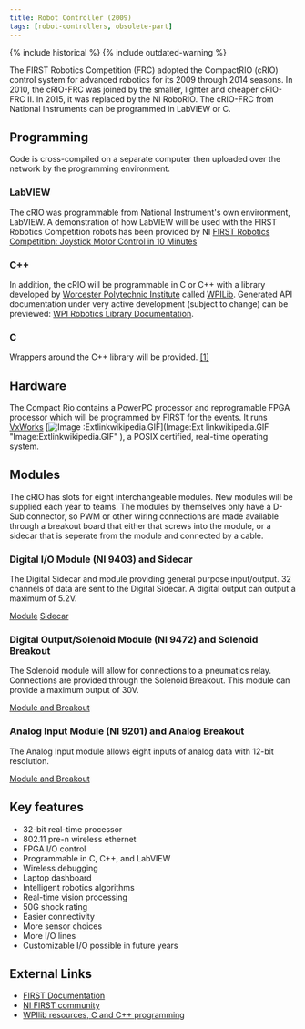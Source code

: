 ```yaml
---
title: Robot Controller (2009)
tags: [robot-controllers, obsolete-part]
---
```


{% include historical %}
{% include outdated-warning %}

The FIRST Robotics Competition (FRC) adopted the CompactRIO (cRIO) control system for advanced robotics for its 2009 through 2014 seasons. In 2010, the cRIO-FRC was joined by the smaller, lighter and cheaper cRIO-FRC II. In 2015, it was replaced by the NI RoboRIO. The cRIO-FRC from National Instruments can be programmed in LabVIEW or C.


##  Programming

Code is cross-compiled on a separate computer then uploaded over the network
by the programming environment.


###  LabVIEW

The cRIO was programmable from National Instrument's own environment,
LabVIEW. A demonstration of how LabVIEW will be used with the FIRST Robotics
Competition robots has been provided by NI [FIRST Robotics Competition:
Joystick Motor Control in 10
Minutes](http://zone.ni.com/devzone/cda/tut/p/id/7977
"http://zone.ni.com/devzone/cda/tut/p/id/7977" )

###  C++

In addition, the cRIO will be programmable in C or C++ with a library
developed by [Worcester Polytechnic Institute](http://first.wpi.edu/
"http://first.wpi.edu/" ) called [WPILib](wpilib). Generated API documentation under
very active development (subject to change) can be previewed: [WPI Robotics
Library
Documentation](http://users.wpi.edu/~bamiller/WPIRoboticsLibrary/index.html
"http://users.wpi.edu/~bamiller/WPIRoboticsLibrary/index.html" ).


###  C

Wrappers around the C++ library will be provided.
[[1]](http://forums.usfirst.org/showpost.php?p=18063&postcount=1
"http://forums.usfirst.org/showpost.php?p=18063&postcount=1" )


##  Hardware

The Compact Rio contains a PowerPC processor and reprogramable FPGA processor
which will be programmed by FIRST for the events. It runs
[VxWorks](http://www.wikipedia.org/wiki/VxWorks "wikipedia:VxWorks" ) [![Image
:Extlinkwikipedia.GIF](/media/c/cb/Extlinkwikipedia.GIF)](Image:Ext
linkwikipedia.GIF "Image:Extlinkwikipedia.GIF" ), a POSIX certified, real-time
operating system.


##  Modules

The cRIO has slots for eight interchangeable modules. New modules will be
supplied each year to teams. The modules by themselves only have a D-Sub
connector, so PWM or other wiring connections are made available through a
breakout board that either that screws into the module, or a sidecar that is
seperate from the module and connected by a cable.


###  Digital I/O Module (NI 9403) and Sidecar

The Digital Sidecar and module providing general purpose input/output. 32
channels of data are sent to the Digital Sidecar. A digital output can output
a maximum of 5.2V.

[Module](http://first.wpi.edu/FRC/digital.html
"http://first.wpi.edu/FRC/digital.html" )
[Sidecar](http://first.wpi.edu/FRC/digitalsidecar.html
"http://first.wpi.edu/FRC/digitalsidecar.html" )

###  Digital Output/Solenoid Module (NI 9472) and Solenoid Breakout

The Solenoid module will allow for connections to a pneumatics relay.
Connections are provided through the Solenoid Breakout. This module can
provide a maximum output of 30V.

[Module and Breakout](http://first.wpi.edu/FRC/solenoid.html
"http://first.wpi.edu/FRC/solenoid.html" )

###  Analog Input Module (NI 9201) and Analog Breakout

The Analog Input module allows eight inputs of analog data with 12-bit
resolution.

[Module and Breakout](http://first.wpi.edu/FRC/analog.html
"http://first.wpi.edu/FRC/analog.html" )


## Key features

  * 32-bit real-time processor 
  * 802.11 pre-n wireless ethernet 
  * FPGA I/O control 
  * Programmable in C, C++, and LabVIEW 
  * Wireless debugging 
  * Laptop dashboard 
  * Intelligent robotics algorithms 
  * Real-time vision processing 
  * 50G shock rating 
  * Easier connectivity 
  * More sensor choices 
  * More I/O lines 
  * Customizable I/O possible in future years 

## External Links

  * [FIRST Documentation](http://www.usfirst.org/community/frc/content.aspx?id=10934 "http://www.usfirst.org/community/frc/content.aspx?id=10934" )
  * [NI FIRST community](http://decibel.ni.com/content/community/first "http://decibel.ni.com/content/community/first" )
  * [WPIlib resources, C and C++ programming](http://first.wpi.edu/FRC/ "http://first.wpi.edu/FRC/" )

  
